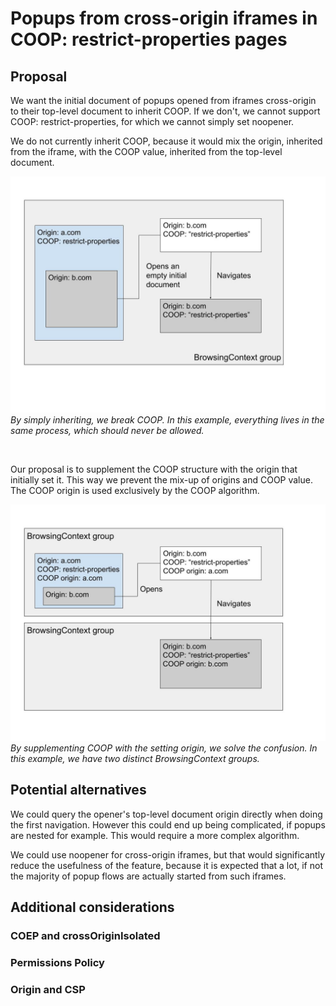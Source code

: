 # Popups from cross-origin iframes in COOP: restrict-properties pages

## Proposal
We want the initial document of popups opened from iframes cross-origin to their top-level document to inherit COOP. If we don't, we cannot support COOP: restrict-properties, for which we cannot simply set noopener.

We do not currently inherit COOP, because it would mix the origin, inherited from the iframe, with the COOP value, inherited from the top-level document. 


![image](../resources/coop_inheritance_issue.jpg)  
_By simply inheriting, we break COOP. In this example, everything lives in the same process, which should never be allowed._

</br>

Our proposal is to supplement the COOP structure with the origin that initially set it. This way we prevent the mix-up of origins and COOP value. The COOP origin is used exclusively by the COOP algorithm.

![image](../resources/coop_inheritance_solution.jpg)  
_By supplementing COOP with the setting origin, we solve the confusion. In this example, we have two distinct BrowsingContext groups._

## Potential alternatives
We could query the opener's top-level document origin directly when doing the first navigation. However this could end up being complicated, if popups are nested for example. This would require a more complex algorithm.

We could use noopener for cross-origin iframes, but that would significantly reduce the usefulness of the feature, because it is expected that a lot, if not the majority of popup flows are actually started from such iframes.

## Additional considerations

### COEP and crossOriginIsolated
### Permissions Policy
### Origin and CSP